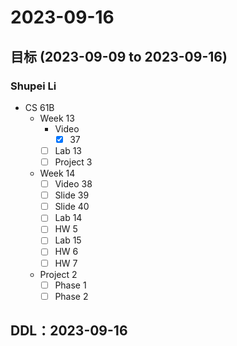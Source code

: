 # 2023-09-16
## 目标 (2023-09-09 to 2023-09-16)
### Shupei Li
- CS 61B
    - Week 13
        - Video
            - [x] 37
        - [ ] Lab 13
        - [ ] Project 3
    - Week 14 
        - [ ] Video 38
        - [ ] Slide 39
        - [ ] Slide 40
        - [ ] Lab 14
        - [ ] HW 5
        - [ ] Lab 15
        - [ ] HW 6
        - [ ] HW 7
    - Project 2
        - [ ] Phase 1
        - [ ] Phase 2

## DDL：2023-09-16
